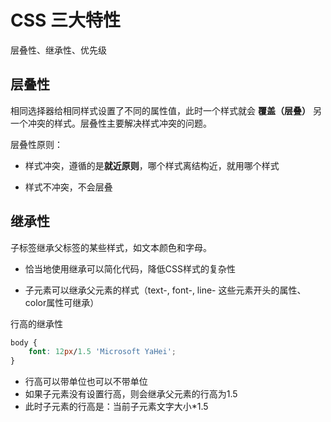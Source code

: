# CSS 三大特性

层叠性、继承性、优先级

## 层叠性

相同选择器给相同样式设置了不同的属性值，此时一个样式就会 **覆盖（层叠）** 另一个冲突的样式。层叠性主要解决样式冲突的问题。

层叠性原则：

- 样式冲突，遵循的是**就近原则**，哪个样式离结构近，就用哪个样式

- 样式不冲突，不会层叠

## 继承性

子标签继承父标签的某些样式，如文本颜色和字母。

- 恰当地使用继承可以简化代码，降低CSS样式的复杂性

- 子元素可以继承父元素的样式（text-, font-, line- 这些元素开头的属性、color属性可继承）



行高的继承性

```css
body {
    font: 12px/1.5 'Microsoft YaHei';
}
```

- 行高可以带单位也可以不带单位
- 如果子元素没有设置行高，则会继承父元素的行高为1.5
- 此时子元素的行高是：当前子元素文字大小*1.5